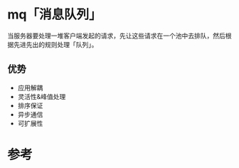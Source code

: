 # mq「消息队列」
当服务器要处理一堆客户端发起的请求，先让这些请求在一个池中去排队，然后根据先进先出的规则处理「队列」。
## 优势
- 应用解耦
- 灵活性&峰值处理
- 排序保证
- 异步通信
- 可扩展性

# 参考
[](https://juejin.im/post/5dd8cd7ae51d4523501f7331?utm_source=gold_browser_extension)